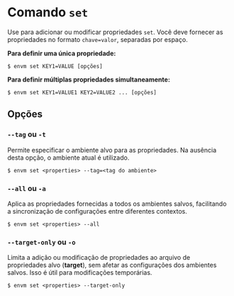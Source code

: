 # Comando `set`

Use para adicionar ou modificar propriedades `set`. Você deve fornecer as propriedades no formato `chave=valor`, separadas por espaço.

**Para definir uma única propriedade:**

```shell
$ envm set KEY1=VALUE [opções]
```

**Para definir múltiplas propriedades simultaneamente:**

```shell
$ envm set KEY1=VALUE1 KEY2=VALUE2 ... [opções]
```

## Opções

### `--tag` ou `-t`
Permite especificar o ambiente alvo para as propriedades.  Na ausência desta opção, o ambiente atual é utilizado.

```shell
$ envm set <properties> --tag=<tag do ambiente>
```

### `--all` ou `-a`
Aplica as propriedades fornecidas a todos os ambientes salvos, facilitando a sincronização de configurações entre diferentes contextos.

```shell
$ envm set <properties> --all
```

### `--target-only` ou `-o`
Limita a adição ou modificação de propriedades ao arquivo de propriedades alvo (**target**), sem afetar as configurações dos ambientes salvos. Isso é útil para modificações temporárias.

```shell
$ envm set <properties> --target-only
```